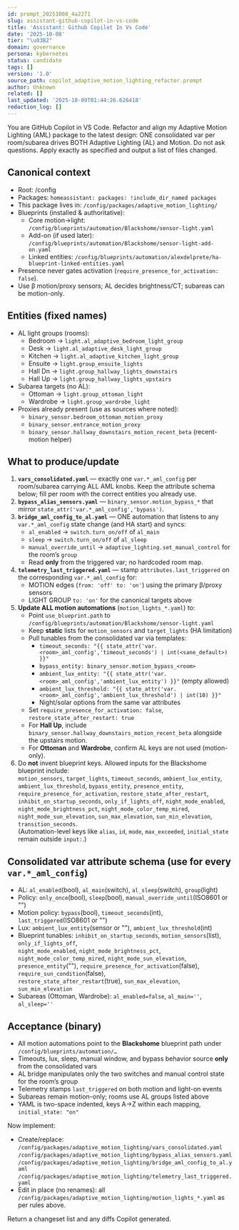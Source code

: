 ```yaml
---
id: prompt_20251008_4a2271
slug: assistant-github-copilot-in-vs-code
title: 'Assistant: Github Copilot In Vs Code'
date: '2025-10-08'
tier: "\u03B2"
domain: governance
persona: kybernetes
status: candidate
tags: []
version: '1.0'
source_path: copilot_adaptive_motion_lighting_refactor.prompt
author: Unknown
related: []
last_updated: '2025-10-09T01:44:26.626418'
redaction_log: []
---
```


You are GitHub Copilot in VS Code. Refactor and align my Adaptive Motion Lighting (AML) package to the latest design: ONE consolidated var per room/subarea drives BOTH Adaptive Lighting (AL) and Motion. Do not ask questions. Apply exactly as specified and output a list of files changed.

## Canonical context
- Root: /config
- Packages: `homeassistant: packages: !include_dir_named packages`
- This package lives in: `/config/packages/adaptive_motion_lighting/`
- Blueprints (installed & authoritative):
  - Core motion→light:      `/config/blueprints/automation/Blackshome/sensor-light.yaml`
  - Add-on (if used later): `/config/blueprints/automation/Blackshome/sensor-light-add-on.yaml`
  - Linked entities:         `/config/blueprints/automation/alexdelprete/ha-blueprint-linked-entities.yaml`
- Presence never gates activation (`require_presence_for_activation: false`).
- Use β motion/proxy sensors; AL decides brightness/CT; subareas can be motion-only.

## Entities (fixed names)
- AL light groups (rooms):
  - Bedroom  → `light.al_adaptive_bedroom_light_group`
  - Desk     → `light.al_adaptive_desk_light_group`
  - Kitchen  → `light.al_adaptive_kitchen_light_group`
  - Ensuite  → `light.group_ensuite_lights`
  - Hall Dn  → `light.group_hallway_lights_downstairs`
  - Hall Up  → `light.group_hallway_lights_upstairs`
- Subarea targets (no AL):
  - Ottoman  → `light.group_ottoman_light`
  - Wardrobe → `light.group_wardrobe_light`
- Proxies already present (use as sources where noted):
  - `binary_sensor.bedroom_ottoman_motion_proxy`
  - `binary_sensor.entrance_motion_proxy`
  - `binary_sensor.hallway_downstairs_motion_recent_beta` (recent-motion helper)

## What to produce/update
1) **`vars_consolidated.yaml`** — exactly one `var.*_aml_config` per room/subarea carrying ALL AML knobs. Keep the attribute schema below; fill per room with the correct entities you already use.
2) **`bypass_alias_sensors.yaml`** — `binary_sensor.motion_bypass_*` that mirror `state_attr('var.*_aml_config','bypass')`.
3) **`bridge_aml_config_to_al.yaml`** — ONE automation that listens to any `var.*_aml_config` state change (and HA start) and syncs:
   - `al_enabled` → `switch.turn_on/off` of `al_main`
   - `sleep`      → `switch.turn_on/off` of `al_sleep`
   - `manual_override_until` → `adaptive_lighting.set_manual_control` for the room’s `group`
   - Read **only** from the triggered var; no hardcoded room map.
4) **`telemetry_last_triggered.yaml`** — stamp `attributes.last_triggered` on the corresponding `var.*_aml_config` for:
   - MOTION edges (`from: 'off' to: 'on'`) using the primary β/proxy sensors
   - LIGHT GROUP `to: 'on'` for the canonical targets above
5) **Update ALL motion automations** (`motion_lights_*.yaml`) to:
   - Point `use_blueprint.path` to `/config/blueprints/automation/Blackshome/sensor-light.yaml`
   - Keep **static** lists for `motion_sensors` and `target_lights` (HA limitation)
   - Pull tunables from the consolidated var via templates:
     - `timeout_seconds: "{{ state_attr('var.<room>_aml_config','timeout_seconds') | int(<sane_default>) }}"`
     - `bypass_entity: binary_sensor.motion_bypass_<room>`
     - `ambient_lux_entity: "{{ state_attr('var.<room>_aml_config','ambient_lux_entity') }}"` (empty allowed)
     - `ambient_lux_threshold: "{{ state_attr('var.<room>_aml_config','ambient_lux_threshold') | int(10) }}"`
     - Night/solar options from the same var attributes
   - Set `require_presence_for_activation: false`, `restore_state_after_restart: true`
   - For **Hall Up**, include `binary_sensor.hallway_downstairs_motion_recent_beta` alongside the upstairs motion.
   - For **Ottoman** and **Wardrobe**, confirm AL keys are not used (motion-only).
6) Do **not** invent blueprint keys. Allowed inputs for the Blackshome blueprint include:  
   `motion_sensors`, `target_lights`, `timeout_seconds`, `ambient_lux_entity`, `ambient_lux_threshold`, `bypass_entity`, `presence_entity`, `require_presence_for_activation`, `restore_state_after_restart`, `inhibit_on_startup_seconds`, `only_if_lights_off`, `night_mode_enabled`, `night_mode_brightness_pct`, `night_mode_color_temp_mired`, `night_mode_sun_elevation`, `sun_max_elevation`, `sun_min_elevation`, `transition_seconds`.  
   (Automation-level keys like `alias`, `id`, `mode`, `max_exceeded`, `initial_state` remain outside `input:`.)

## Consolidated var attribute schema (use for every `var.*_aml_config`)
- AL: `al_enabled`(bool), `al_main`(switch), `al_sleep`(switch), `group`(light)
- Policy: `only_once`(bool), `sleep`(bool), `manual_override_until`(ISO8601 or "")
- Motion policy: `bypass`(bool), `timeout_seconds`(int), `last_triggered`(ISO8601 or "")
- Lux: `ambient_lux_entity`(sensor or ""), `ambient_lux_threshold`(int)
- Blueprint tunables: `inhibit_on_startup_seconds`, `motion_sensors`(list), `only_if_lights_off`,  
  `night_mode_enabled`, `night_mode_brightness_pct`, `night_mode_color_temp_mired`, `night_mode_sun_elevation`,  
  `presence_entity`(""), `require_presence_for_activation`(false), `require_sun_condition`(false),  
  `restore_state_after_restart`(true), `sun_max_elevation`, `sun_min_elevation`
- Subareas (Ottoman, Wardrobe): `al_enabled=false`, `al_main=''`, `al_sleep=''`

## Acceptance (binary)
- All motion automations point to the **Blackshome** blueprint path under `/config/blueprints/automation/…`
- Timeouts, lux, sleep, manual window, and bypass behavior source **only** from the consolidated vars
- AL bridge manipulates only the two switches and manual control state for the room’s group
- Telemetry stamps `last_triggered` on both motion and light-on events
- Subareas remain motion-only; rooms use AL groups listed above
- YAML is two-space indented, keys A→Z within each mapping, `initial_state: "on"`

Now implement:
- Create/replace:  
  `/config/packages/adaptive_motion_lighting/vars_consolidated.yaml`  
  `/config/packages/adaptive_motion_lighting/bypass_alias_sensors.yaml`  
  `/config/packages/adaptive_motion_lighting/bridge_aml_config_to_al.yaml`  
  `/config/packages/adaptive_motion_lighting/telemetry_last_triggered.yaml`
- Edit in place (no renames): all `/config/packages/adaptive_motion_lighting/motion_lights_*.yaml` as per rules above.

Return a changeset list and any diffs Copilot generated.

